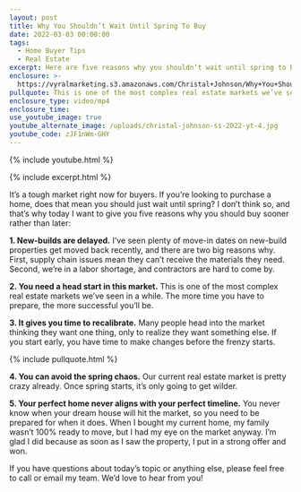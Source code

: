 ```yaml
---
layout: post
title: Why You Shouldn’t Wait Until Spring To Buy
date: 2022-03-03 00:00:00
tags:
  - Home Buyer Tips
  - Real Estate
excerpt: Here are five reasons why you shouldn’t wait until spring to buy a home.
enclosure: >-
  https://vyralmarketing.s3.amazonaws.com/Christal+Johnson/Why+You+Shouldn%E2%80%99t+Wait+Until+Spring+To+Buy.mp4
pullquote: This is one of the most complex real estate markets we’ve seen in a while.
enclosure_type: video/mp4
enclosure_time:
use_youtube_image: true
youtube_alternate_image: /uploads/christal-johnson-ss-2022-yt-4.jpg
youtube_code: zJF1nWm-GHY
---
```

{% include youtube.html %}

{% include excerpt.html %}

It’s a tough market right now for buyers. If you’re looking to purchase a home, does that mean you should just wait until spring? I don’t think so, and that’s why today I want to give you five reasons why you should buy sooner rather than later:

**1\. New-builds are delayed.** I’ve seen plenty of move-in dates on new-build properties get moved back recently, and there are two big reasons why. First, supply chain issues mean they can’t receive the materials they need. Second, we’re in a labor shortage, and contractors are hard to come by.

**2\. You need a head start in this market.** This is one of the most complex real estate markets we’ve seen in a while. The more time you have to prepare, the more successful you’ll be.

**3\. It gives you time to recalibrate.** Many people head into the market thinking they want one thing, only to realize they want something else. If you start early, you have time to make changes before the frenzy starts.

{% include pullquote.html %}

**4\. You can avoid the spring chaos.** Our current real estate market is pretty crazy already. Once spring starts, it’s only going to get wilder.

**5\. Your perfect home never aligns with your perfect timeline.** You never know when your dream house will hit the market, so you need to be prepared for when it does. When I bought my current home, my family wasn’t 100% ready to move, but I had my eye on the market anyway. I’m glad I did because as soon as I saw the property, I put in a strong offer and won.

If you have questions about today’s topic or anything else, please feel free to call or email my team. We’d love to hear from you\!
